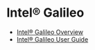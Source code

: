 Intel® Galileo
==

> 

- [Intel® Galileo Overview](http://www.intel.com/content/www/us/en/embedded/products/galileo/galileo-overview.html)
- [Intel® Galileo User Guide](http://download.intel.com/support/galileo/sb/galileo_boarduserguide_330237_001.p)
